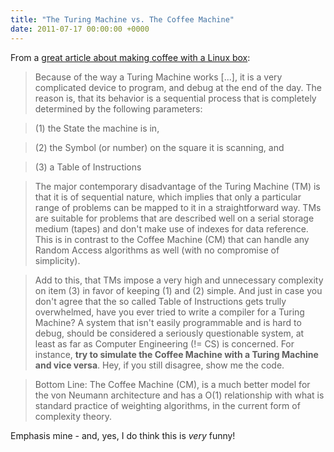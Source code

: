 ```yaml
---
title: "The Turing Machine vs. The Coffee Machine"
date: 2011-07-17 00:00:00 +0000
---
```

From a <a href="http://tldp.org/HOWTO/Coffee.html">great article about making coffee with a Linux box</a>:
> Because of the way a Turing Machine works [...], it is a very complicated device to program, and debug at the end of the day. The reason is, that its behavior is a sequential process that is completely determined by the following parameters:

> (1) the State the machine is in,</li>

> (2) the Symbol (or number) on the square it is scanning, and</li>

> (3) a Table of Instructions</li>

> The major contemporary disadvantage of the Turing Machine (TM) is that it is of sequential nature, which implies that only a particular range of problems can be mapped to it in a straightforward way. TMs are suitable for problems that are described well on a serial storage medium (tapes) and don't make use of indexes for data reference. This is in contrast to the Coffee Machine (CM) that can handle any Random Access algorithms as well (with no compromise of simplicity).

> Add to this, that TMs impose a very high and unnecessary complexity on item (3) in favor of keeping (1) and (2) simple. And just in case you don't agree that the so called Table of Instructions gets trully overwhelmed, have you ever tried to write a compiler for a Turing Machine? A system that isn't easily programmable and is hard to debug, should be considered a seriously questionable system, at least as far as Computer Engineering (!= CS) is concerned. For instance, <b>try to simulate the Coffee Machine with a Turing Machine and vice versa</b>. Hey, if you still disagree, show me the code.

> Bottom Line: The Coffee Machine (CM), is a much better model for the von Neumann architecture and has a O(1) relationship with what is standard practice of weighting algorithms, in the current form of complexity theory.


Emphasis mine - and, yes, I do think this is *very* funny!